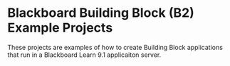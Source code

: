 Blackboard Building Block (B2) Example Projects
====================
These projects are examples of how to create Building Block 
applications that run in a Blackboard Learn 9.1 applicaiton
server.